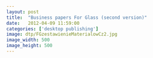 ```yaml
---
layout: post
title:  "Business papers For Glass (second version)"
date:   2012-04-09 11:59:00
categories: ['desktop publishing']
image: dtp/FGzestawienieMaterialowCz2.jpg
image_width: 500
image_height: 500
---
```


